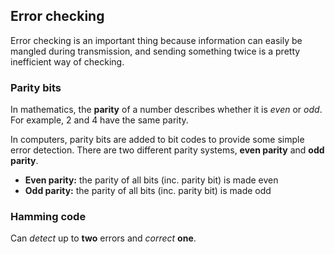 Error checking
--------------

Error checking is an important thing because information can easily be
mangled during transmission, and sending something twice is a pretty
inefficient way of checking.


### Parity bits

In mathematics, the **parity** of a number describes whether it is
*even* or *odd*. For example, 2 and 4 have the same parity.

In computers, parity bits are added to bit codes to provide some simple
error detection. There are two different parity systems, **even parity**
and **odd parity**. 

  * **Even parity:** the parity of all bits (inc. parity bit) is made
    even
  * **Odd parity:** the parity of all bits (inc. parity bit) is made odd


### Hamming code

Can *detect* up to **two** errors and *correct* **one**.
